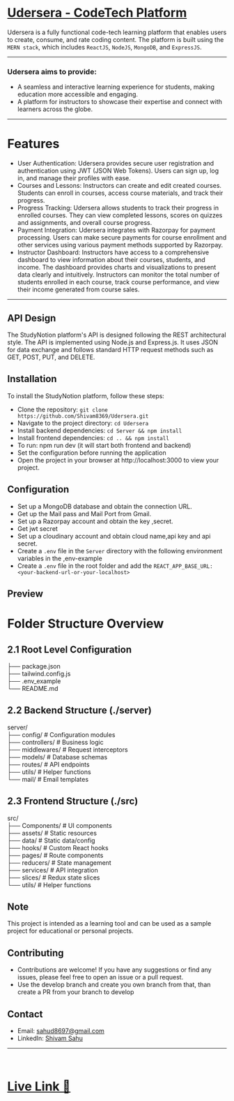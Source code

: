 # [Udersera - CodeTech Platform](https://udersera.onrender.com/)

Udersera is a fully functional code-tech learning platform that enables users to create, consume, and rate coding content. The platform is built using the `MERN stack`, which includes `ReactJS`, `NodeJS`, `MongoDB`, and `ExpressJS`.

---
### Udersera aims to provide:

- A seamless and interactive learning experience for students, making education more accessible and engaging.
- A platform for instructors to showcase their expertise and connect with learners across the globe.

---

# Features

- User Authentication: Udersera provides secure user registration and authentication using JWT (JSON Web Tokens). Users can sign up, log in, and manage their
  profiles with ease.
- Courses and Lessons: Instructors can create and edit created courses. Students can enroll in courses, access course materials, and track their progress.
- Progress Tracking: Udersera allows students to track their progress in enrolled courses. They can view completed lessons, scores on quizzes and
  assignments, and overall course progress.
- Payment Integration: Udersera integrates with Razorpay for payment processing. Users can make secure payments for course enrollment and other services
  using various payment methods supported by Razorpay.
- Instructor Dashboard: Instructors have access to a comprehensive dashboard to view information about their courses, students, and income. The
  dashboard provides charts and visualizations to present data clearly and intuitively. Instructors can monitor the total number of students enrolled in
  each course, track course performance, and view their income generated from course sales.

---

## API Design

The StudyNotion platform's API is designed following the REST architectural style. The API is implemented using Node.js and Express.js. It uses JSON for data exchange and follows standard HTTP request methods such as GET, POST, PUT, and DELETE.

## Installation

To install the StudyNotion platform, follow these steps:

- Clone the repository: `git clone https://github.com/Shivam8369/Udersera.git`
- Navigate to the project directory: `cd Udersera`
- Install backend dependencies: `cd Server && npm install`
- Install frontend dependencies: `cd .. && npm install`
- To run: npm run dev (it will start both frontend and backend)
- Set the configuration before running the application
- Open the project in your browser at http://localhost:3000 to view your project.

## Configuration

- Set up a MongoDB database and obtain the connection URL.
- Get up the Mail pass and Mail Port from Gmail.
- Set up a Razorpay account and obtain the key ,secret.
- Get jwt secret
- Set up a cloudinary account and obtain cloud name,api key and api secret.
- Create a `.env` file in the `Server` directory with the following environment variables in the ,env-example
- Create a `.env` file in the root folder and add the `REACT_APP_BASE_URL:<your-backend-url-or-your-localhost>`

## Preview


# Folder Structure Overview

## 2.1 Root Level Configuration

├── package.json <br>
├── tailwind.config.js <br>
├── .env_example <br>
└── README.md<br>

## 2.2 Backend Structure (./server)
server/<br>
├── config/           # Configuration modules <br>
├── controllers/      # Business logic<br>
├── middlewares/      # Request interceptors<br>
├── models/          # Database schemas<br>
├── routes/          # API endpoints<br>
├── utils/           # Helper functions<br>
└── mail/            # Email templates<br>



## 2.3 Frontend Structure (./src)
src/<br>
├── Components/     # UI components   <br>
├── assets/         # Static resources<br>
├── data/           # Static data/config<br>
├── hooks/          # Custom React hooks<br>
├── pages/          # Route components<br>
├── reducers/       # State management<br>
├── services/       # API integration<br>
├── slices/         # Redux state slices<br>
└── utils/          # Helper functions<br>

## Note

This project is intended as a learning tool and can be used as a sample project for educational or personal projects.

## Contributing

- Contributions are welcome! If you have any suggestions or find any issues, please feel free to open an issue or a pull request.
- Use the develop branch and create you own branch from that,
  than create a PR from your branch to develop 

## Contact

- Email: sahud8697@gmail.com
- LinkedIn: [Shivam Sahu](https://www.linkedin.com/in/shivam-sahu-code/)

---
<br>

# [Live Link 🛜](https://udersera.onrender.com/)
